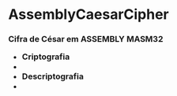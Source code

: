 # AssemblyCaesarCipher
<h3>Cifra de César em ASSEMBLY MASM32<h3\> 
<ul>
  <li>Criptografia<li>
  <li>Descriptografia<li>
<ul\>
  
